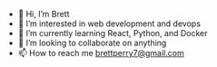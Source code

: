 - 👋 Hi, I’m Brett
- 👀 I’m interested in web development and devops
- 🌱 I’m currently learning React, Python, and Docker
- 💞️ I’m looking to collaborate on anything
- 📫 How to reach me brettperry7@gmail.com

<!---
bperry13/bperry13 is a ✨ special ✨ repository because its `README.md` (this file) appears on your GitHub profile.
You can click the Preview link to take a look at your changes.
--->
